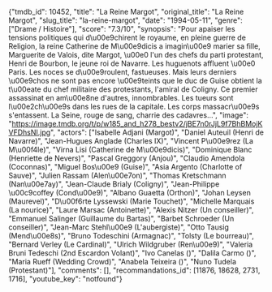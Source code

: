 {"tmdb_id": 10452, "title": "La Reine Margot", "original_title": "La Reine Margot", "slug_title": "la-reine-margot", "date": "1994-05-11", "genre": ["Drame / Histoire"], "score": "7.3/10", "synopsis": "Pour apaiser les tensions politiques qui d\u00e9chirent le royaume, en pleine guerre de Religion, la reine Catherine de M\u00e9dicis a imagin\u00e9 marier sa fille, Marguerite de Valois, dite Margot, \u00e0 l'un des chefs du parti protestant, Henri de Bourbon, le jeune roi de Navarre. Les huguenots affluent \u00e0 Paris. Les noces se d\u00e9roulent, fastueuses. Mais leurs derniers \u00e9chos ne sont pas encore \u00e9teints que le duc de Guise obtient la t\u00eate du chef militaire des protestants, l'amiral de Coligny. Ce premier assassinat en am\u00e8ne d'autres, innombrables. Les tueurs sont l\u00e2ch\u00e9s dans les rues de la capitale. Les corps massacr\u00e9s s'entassent. La Seine, rouge de sang, charrie des cadavres...", "image": "https://image.tmdb.org/t/p/w185_and_h278_bestv2/jBE7n0rJjL9f7BhBMojKVFDhsNI.jpg", "actors": ["Isabelle Adjani (Margot)", "Daniel Auteuil (Henri de Navarre)", "Jean-Hugues Anglade (Charles IX)", "Vincent P\u00e9rez (La M\u00f4le)", "Virna Lisi (Catherine de M\u00e9dicis)", "Dominique Blanc (Henriette de Nevers)", "Pascal Greggory (Anjou)", "Claudio Amendola (Coconnas)", "Miguel Bos\u00e9 (Guise)", "Asia Argento (Charlotte of Sauve)", "Julien Rassam (Alen\u00e7on)", "Thomas Kretschmann (Nan\u00e7ay)", "Jean-Claude Brialy (Coligny)", "Jean-Philippe \u00c9coffey (Cond\u00e9)", "Albano Guaetta (Orthon)", "Johan Leysen (Maurevel)", "D\u00f6rte Lyssewski (Marie Touchet)", "Michelle Marquais (La nourice)", "Laure Marsac (Antoinette)", "Alexis Nitzer (Un conseiller)", "Emmanuel Salinger (Guillaume du Bartas)", "Barbet Schroeder (Un conseiller)", "Jean-Marc Stehl\u00e9 (L'aubergiste)", "Otto Tausig (Mend\u00e8s)", "Bruno Todeschini (Armagnac)", "Tolsty (Le bourreau)", "Bernard Verley (Le Cardinal)", "Ulrich Wildgruber (Ren\u00e9)", "Valeria Bruni Tedeschi (2nd Escardon Volant)", "Ivo Canelas ()", "Dalila Carmo ()", "Maria Rueff (Wedding Crowd)", "Anabela Teixeira ()", "Nuno Tudela (Protestant)"], "comments": [], "recommandations_id": [11876, 18628, 2731, 1716], "youtube_key": "notfound"}